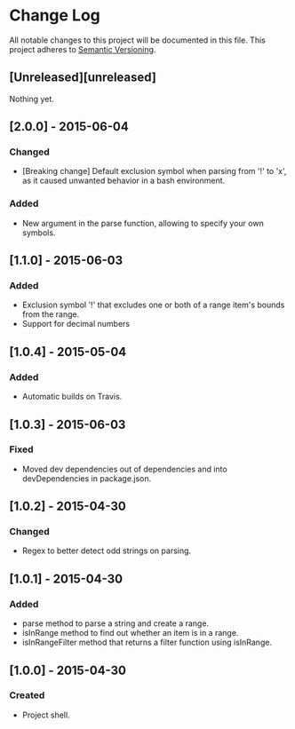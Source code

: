# Change Log
All notable changes to this project will be documented in this file.
This project adheres to [Semantic Versioning](http://semver.org/).

## [Unreleased][unreleased]
Nothing yet.

## [2.0.0] - 2015-06-04
### Changed
- [Breaking change] Default exclusion symbol when parsing from '!' to 'x', as it caused unwanted behavior in a bash environment.

### Added
- New argument in the parse function, allowing to specify your own symbols.

## [1.1.0] - 2015-06-03
### Added
- Exclusion symbol '!' that excludes one or both of a range item's bounds from the range.
- Support for decimal numbers

## [1.0.4] - 2015-05-04
### Added
- Automatic builds on Travis.

## [1.0.3] - 2015-06-03
### Fixed
- Moved dev dependencies out of dependencies and into devDependencies in package.json.

## [1.0.2] - 2015-04-30
### Changed
- Regex to better detect odd strings on parsing.

## [1.0.1] - 2015-04-30
### Added
- parse method to parse a string and create a range.
- isInRange method to find out whether an item is in a range.
- isInRangeFilter method that returns a filter function using isInRange.

## [1.0.0] - 2015-04-30
### Created
- Project shell.
